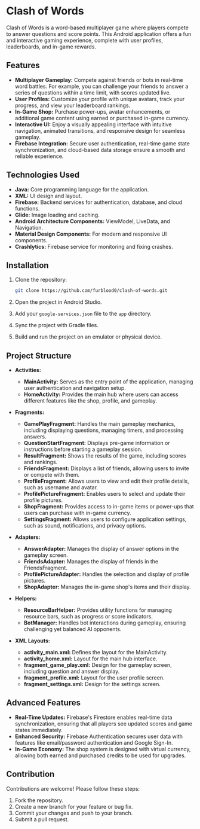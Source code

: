 
# Clash of Words

Clash of Words is a word-based multiplayer game where players compete to answer questions and score points. This Android application offers a fun and interactive gaming experience, complete with user profiles, leaderboards, and in-game rewards.

## Features

-   **Multiplayer Gameplay:** Compete against friends or bots in real-time word battles. For example, you can challenge your friends to answer a series of questions within a time limit, with scores updated live.
-   **User Profiles:** Customize your profile with unique avatars, track your progress, and view your leaderboard rankings.
-   **In-Game Shop:** Purchase power-ups, avatar enhancements, or additional game content using earned or purchased in-game currency.
-   **Interactive UI:** Enjoy a visually appealing interface with intuitive navigation, animated transitions, and responsive design for seamless gameplay.
-   **Firebase Integration:** Secure user authentication, real-time game state synchronization, and cloud-based data storage ensure a smooth and reliable experience.

## Technologies Used

-   **Java:** Core programming language for the application.
-   **XML:** UI design and layout.
-   **Firebase:** Backend services for authentication, database, and cloud functions.
-   **Glide:** Image loading and caching.
-   **Android Architecture Components:** ViewModel, LiveData, and Navigation.
-   **Material Design Components:** For modern and responsive UI components.
-   **Crashlytics:** Firebase service for monitoring and fixing crashes.

## Installation

1.  Clone the repository:
    
    ```bash
    git clone https://github.com/furblood0/clash-of-words.git
    
    ```
    
2.  Open the project in Android Studio.
3.  Add your `google-services.json` file to the `app` directory.
4.  Sync the project with Gradle files.
5.  Build and run the project on an emulator or physical device.

## Project Structure

-   **Activities:**
    
    -   **MainActivity:** Serves as the entry point of the application, managing user authentication and navigation setup.
    -   **HomeActivity:** Provides the main hub where users can access different features like the shop, profile, and gameplay.
-   **Fragments:**
    
    -   **GamePlayFragment:** Handles the main gameplay mechanics, including displaying questions, managing timers, and processing answers.
    -   **QuestionStartFragment:** Displays pre-game information or instructions before starting a gameplay session.
    -   **ResultFragment:** Shows the results of the game, including scores and rankings.
    -   **FriendsFragment:** Displays a list of friends, allowing users to invite or compete with them.
    -   **ProfileFragment:** Allows users to view and edit their profile details, such as username and avatar.
    -   **ProfilePictureFragment:** Enables users to select and update their profile pictures.
    -   **ShopFragment:** Provides access to in-game items or power-ups that users can purchase with in-game currency.
    -   **SettingsFragment:** Allows users to configure application settings, such as sound, notifications, and privacy options.
-   **Adapters:**
    
    -   **AnswerAdapter:** Manages the display of answer options in the gameplay screen.
    -   **FriendsAdapter:** Manages the display of friends in the FriendsFragment.
    -   **ProfilePictureAdapter:** Handles the selection and display of profile pictures.
    -   **ShopAdapter:** Manages the in-game shop's items and their display.
-   **Helpers:**
    
    -   **ResourceBarHelper:** Provides utility functions for managing resource bars, such as progress or score indicators.
    -   **BotManager:** Handles bot interactions during gameplay, ensuring challenging yet balanced AI opponents.
-   **XML Layouts:**
    
    -   **activity_main.xml:** Defines the layout for the MainActivity.
    -   **activity_home.xml:** Layout for the main hub interface.
    -   **fragment_game_play.xml:** Design for the gameplay screen, including question and answer display.
    -   **fragment_profile.xml:** Layout for the user profile screen.
    -   **fragment_settings.xml:** Design for the settings screen.

## Advanced Features

-   **Real-Time Updates:** Firebase's Firestore enables real-time data synchronization, ensuring that all players see updated scores and game states immediately.
-   **Enhanced Security:** Firebase Authentication secures user data with features like email/password authentication and Google Sign-In.
-   **In-Game Economy:** The shop system is designed with virtual currency, allowing both earned and purchased credits to be used for upgrades.

## Contribution

Contributions are welcome! Please follow these steps:

1.  Fork the repository.
2.  Create a new branch for your feature or bug fix.
3.  Commit your changes and push to your branch.
4.  Submit a pull request.
